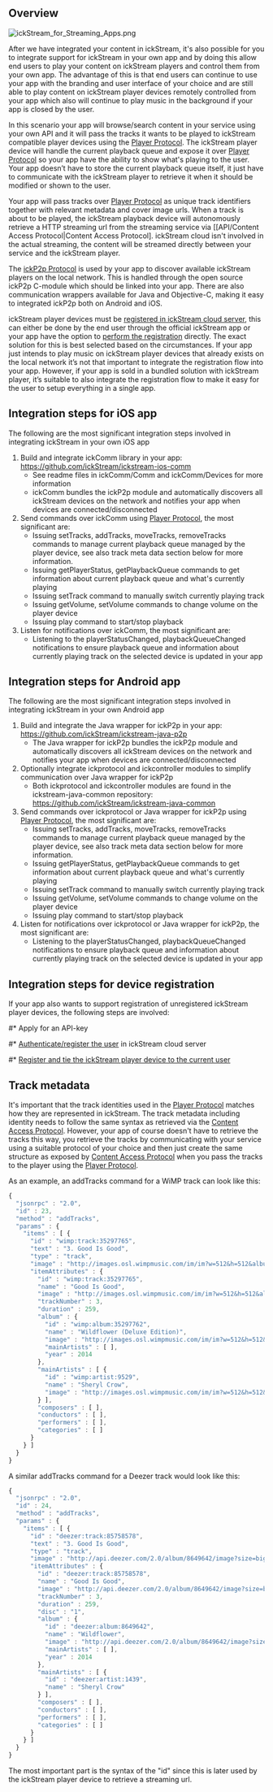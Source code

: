 ## Overview

![ickStream_for_Streaming_Apps.png](IckStream_for_Streaming_Apps.png
"ickStream_for_Streaming_Apps.png")

After we have integrated your content in ickStream, it's also possible
for you to integrate support for ickStream in your own app and by doing
this allow end users to play your content on ickStream players and
control them from your own app. The advantage of this is that end users
can continue to use your app with the branding and user interface of
your choice and are still able to play content on ickStream player
devices remotely controlled from your app which also will continue to
play music in the background if your app is closed by the user.

In this scenario your app will browse/search content in your service
using your own API and it will pass the tracks it wants to be played to
ickStream compatible player devices using the [Player
Protocol](API/Player_Protocol "wikilink"). The ickStream player device
will handle the current playback queue and expose it over [Player
Protocol](API/Player_Protocol "wikilink") so your app have the ability
to show what's playing to the user. Your app doesn’t have to store the
current playback queue itself, it just have to communicate with the
ickStream player to retrieve it when it should be modified or shown to
the user.

Your app will pass tracks over [Player
Protocol](API/Player_Protocol "wikilink") as unique track identifiers
together with relevant metadata and cover image urls. When a track is
about to be played, the ickStream playback device will autonomously
retrieve a HTTP streaming url from the streaming service via
\[\[API/Content Access Protocol|Content Access Protocol\]. ickStream
cloud isn't involved in the actual streaming, the content will be
streamed directly between your service and the ickStream player.

The [ickP2p Protocol](API/ickP2p "wikilink") is used by your app to
discover available ickStream players on the local network. This is
handled through the open source ickP2p C-module which should be linked
into your app. There are also communication wrappers available for Java
and Objective-C, making it easy to integrated ickP2p both on Android and
iOS.

ickStream player devices must be [registered in ickStream cloud
server](API/Device_registration_process "wikilink"), this can either be
done by the end user through the official ickStream app or your app have
the option to [perform the
registration](API/Device_registration_process "wikilink") directly. The
exact solution for this is best selected based on the circumstances. If
your app just intends to play music on ickStream player devices that
already exists on the local network it’s not that important to integrate
the registration flow into your app. However, if your app is sold in a
bundled solution with ickStream player, it’s suitable to also integrate
the registration flow to make it easy for the user to setup everything
in a single app.

## Integration steps for iOS app

The following are the most significant integration steps involved in
integrating ickStream in your own iOS app

1.  Build and integrate ickComm library in your app:
    <https://github.com/ickStream/ickstream-ios-comm>
      - See readme files in ickComm/Comm and ickComm/Devices for more
        information
      - ickComm bundles the ickP2p module and automatically discovers
        all ickStream devices on the network and notifies your app when
        devices are connected/disconnected
2.  Send commands over ickComm using [Player
    Protocol](API/Player_Protocol "wikilink"), the most significant are:
      - Issuing setTracks, addTracks, moveTracks, removeTracks commands
        to manage current playback queue managed by the player device,
        see also track meta data section below for more information.
      - Issuing getPlayerStatus, getPlaybackQueue commands to get
        information about current playback queue and what's currently
        playing
      - Issuing setTrack command to manually switch currently playing
        track
      - Issuing getVolume, setVolume commands to change volume on the
        player device
      - Issuing play command to start/stop playback
3.  Listen for notifications over ickComm, the most significant are:
      - Listening to the playerStatusChanged, playbackQueueChanged
        notifications to ensure playback queue and information about
        currently playing track on the selected device is updated in
        your app

## Integration steps for Android app

The following are the most significant integration steps involved in
integrating ickStream in your own Android app

1.  Build and integrate the Java wrapper for ickP2p in your app:
    <https://github.com/ickStream/ickstream-java-p2p>
      - The Java wrapper for ickP2p bundles the ickP2p module and
        automatically discovers all ickStream devices on the network and
        notifies your app when devices are connected/disconnected
2.  Optionally integrate ickprotocol and ickcontroller modules to
    simplify communication over Java wrapper for ickP2p
      - Both ickprotocol and ickcontroller modules are found in the
        ickstream-java-common repository:
        <https://github.com/ickStream/ickstream-java-common>
3.  Send commands over ickprotocol or Java wrapper for ickP2p using
    [Player Protocol](API/Player_Protocol "wikilink"), the most
    significant are:
      - Issuing setTracks, addTracks, moveTracks, removeTracks commands
        to manage current playback queue managed by the player device,
        see also track meta data section below for more information.
      - Issuing getPlayerStatus, getPlaybackQueue commands to get
        information about current playback queue and what's currently
        playing
      - Issuing setTrack command to manually switch currently playing
        track
      - Issuing getVolume, setVolume commands to change volume on the
        player device
      - Issuing play command to start/stop playback
4.  Listen for notifications over ickprotocol or Java wrapper for
    ickP2p, the most significant are:
      - Listening to the playerStatusChanged, playbackQueueChanged
        notifications to ensure playback queue and information about
        currently playing track on the selected device is updated in
        your app

## Integration steps for device registration

If your app also wants to support registration of unregistered ickStream
player devices, the following steps are involved:

\#\* Apply for an API-key

\#\* [Authenticate/register the
user](API/User_authentication_and_registration "wikilink") in ickStream
cloud server

\#\* [Register and tie the ickStream player device to the current
user](API/Device_registration_process "wikilink")

## Track metadata

It's important that the track identities used in the [Player
Protocol](API/Player_Protocol "wikilink") matches how they are
represented in ickStream. The track metadata including identity needs to
follow the same syntax as retrieved via the [Content Access
Protocol](API/Content_Access_Protocol "wikilink"). However, your app of
course doesn't have to retrieve the tracks this way, you retrieve the
tracks by communicating with your service using a suitable protocol of
your choice and then just create the same structure as exposed by
[Content Access Protocol](API/Content_Access_Protocol "wikilink") when
you pass the tracks to the player using the [Player
Protocol](API/Player_Protocol "wikilink").

As an example, an addTracks command for a WiMP track can look like this:

``` javascript
{
  "jsonrpc" : "2.0",
  "id" : 23,
  "method" : "addTracks",
  "params" : {
    "items" : [ {
      "id" : "wimp:track:35297765",
      "text" : "3. Good Is Good",
      "type" : "track",
      "image" : "http://images.osl.wimpmusic.com/im/im?w=512&h=512&albumid=35297762",
      "itemAttributes" : {
        "id" : "wimp:track:35297765",
        "name" : "Good Is Good",
        "image" : "http://images.osl.wimpmusic.com/im/im?w=512&h=512&albumid=35297762",
        "trackNumber" : 3,
        "duration" : 259,
        "album" : {
          "id" : "wimp:album:35297762",
          "name" : "Wildflower (Deluxe Edition)",
          "image" : "http://images.osl.wimpmusic.com/im/im?w=512&h=512&albumid=35297762",
          "mainArtists" : [ ],
          "year" : 2014
        },
        "mainArtists" : [ {
          "id" : "wimp:artist:9529",
          "name" : "Sheryl Crow",
          "image" : "http://images.osl.wimpmusic.com/im/im?w=512&h=512&artistid=9529"
        } ],
        "composers" : [ ],
        "conductors" : [ ],
        "performers" : [ ],
        "categories" : [ ]
      }
    } ]
  }
}
```

A similar addTracks command for a Deezer track would look like this:

``` javascript
{
  "jsonrpc" : "2.0",
  "id" : 24,
  "method" : "addTracks",
  "params" : {
    "items" : [ {
      "id" : "deezer:track:85758578",
      "text" : "3. Good Is Good",
      "type" : "track",
      "image" : "http://api.deezer.com/2.0/album/8649642/image?size=big",
      "itemAttributes" : {
        "id" : "deezer:track:85758578",
        "name" : "Good Is Good",
        "image" : "http://api.deezer.com/2.0/album/8649642/image?size=big",
        "trackNumber" : 3,
        "duration" : 259,
        "disc" : "1",
        "album" : {
          "id" : "deezer:album:8649642",
          "name" : "Wildflower",
          "image" : "http://api.deezer.com/2.0/album/8649642/image?size=big",
          "mainArtists" : [ ],
          "year" : 2014
        },
        "mainArtists" : [ {
          "id" : "deezer:artist:1439",
          "name" : "Sheryl Crow"
        } ],
        "composers" : [ ],
        "conductors" : [ ],
        "performers" : [ ],
        "categories" : [ ]
      }
    } ]
  }
}
```

The most important part is the syntax of the "id" since this is later
used by the ickStream player device to retrieve a streaming url.
